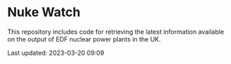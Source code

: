 # Nuke Watch

This repository includes code for retrieving the latest information available on the output of EDF nuclear power plants in the UK.

Last updated: 2023-03-20 09:09